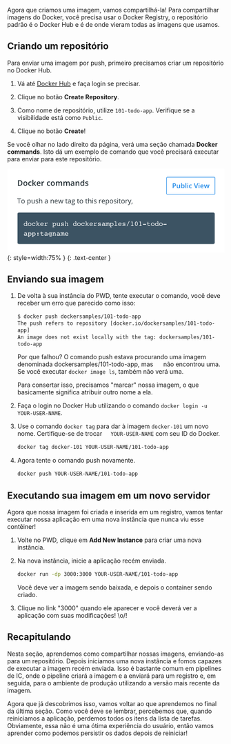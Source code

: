 
Agora que criamos uma imagem, vamos compartilhá-la! Para compartilhar imagens do Docker, você precisa usar o Docker Registry,
o repositório padrão é o Docker Hub e é de onde vieram todas as imagens que usamos.

## Criando um repositório

Para enviar uma imagem por push, primeiro precisamos criar um repositório no Docker Hub.

1. Vá até [Docker Hub](https://hub.docker.com) e faça login se precisar.

1. Clique no botão **Create Repository**.

1. Como nome de repositório, utilize `101-todo-app`. Verifique se a visibilidade está como `Public`.

1. Clique no botão **Create**!

Se você olhar no lado direito da página, verá uma seção chamada **Docker commands**. Isto dá
um exemplo de comando que você precisará executar para enviar para este repositório.

![Docker command with push example](push-command.png){: style=width:75% }
{: .text-center }


## Enviando sua imagem

1. De volta à sua instância do PWD, tente executar o comando, você deve receber um erro que parecido
como isso:

    ```plaintext
    $ docker push dockersamples/101-todo-app
    The push refers to repository [docker.io/dockersamples/101-todo-app]
    An image does not exist locally with the tag: dockersamples/101-todo-app
    ```

    Por que falhou? O comando push estava procurando uma imagem denominada dockersamples/101-todo-app, mas
     não encontrou uma. Se você executar `docker image ls`, também não verá uma.

    Para consertar isso, precisamos "marcar" nossa imagem, o que basicamente significa atribuir outro nome a ela.

1. Faça o login no Docker Hub utilizando o comando `docker login -u YOUR-USER-NAME`.

1. Use o comando `docker tag` para dar à imagem `docker-101` um novo nome. Certifique-se de trocar
    `YOUR-USER-NAME` com seu ID do Docker.

    ```bash
    docker tag docker-101 YOUR-USER-NAME/101-todo-app
    ```

1. Agora tente o comando push novamente.

    ```bash
    docker push YOUR-USER-NAME/101-todo-app
    ```

## Executando sua imagem em um novo servidor

Agora que nossa imagem foi criada e inserida em um registro, vamos tentar executar nossa aplicação em uma nova
instância que nunca viu esse contêiner!

1. Volte no PWD, clique em **Add New Instance** para criar uma nova instância.

1. Na nova instância, inicie a aplicação recém enviada.

    ```bash
    docker run -dp 3000:3000 YOUR-USER-NAME/101-todo-app
    ```

    Você deve ver a imagem sendo baixada, e depois o container sendo criado.

1. Clique no link "3000" quando ele aparecer e você deverá ver a aplicação com suas modificações! \o/!


## Recapitulando

Nesta seção, aprendemos como compartilhar nossas imagens, enviando-as para um repositório. Depois iniciamos uma
nova instância e fomos capazes de executar a imagem recém enviada. Isso é bastante comum em pipelines de IC,
onde o pipeline criará a imagem e a enviará para um registro e, em seguida, para o ambiente de produção
utilizando a versão mais recente da imagem.

Agora que já descobrimos isso, vamos voltar ao que aprendemos no final da última
seção. Como você deve se lembrar, percebemos que, quando reiniciamos a aplicação, perdemos todos os itens da lista de tarefas.
Obviamente, essa não é uma ótima experiência do usuário, então vamos aprender como podemos persistir os dados depois de
reiniciar!